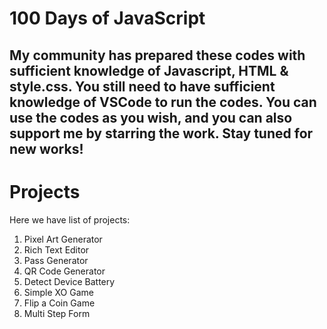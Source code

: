 # 100 Days of JavaScript

## My community has prepared these codes with sufficient knowledge of Javascript, HTML & style.css. You still need to have sufficient knowledge of VSCode to run the codes. You can use the codes as you wish, and you can also support me by starring the work. Stay tuned for new works!


# Projects

Here we have list of projects:

1. Pixel Art Generator
2. Rich Text Editor
3. Pass Generator
4. QR Code Generator
5. Detect Device Battery
6. Simple XO Game
7. Flip a Coin Game
8. Multi Step Form


